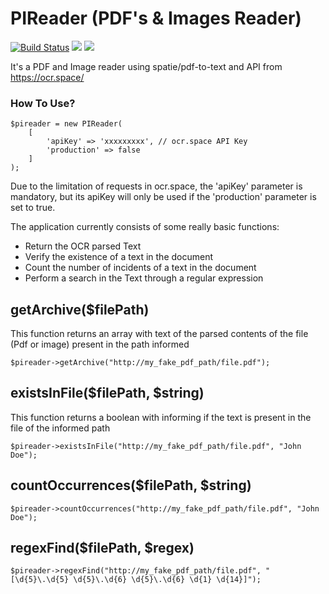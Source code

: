 # PIReader (PDF's & Images Reader)
[![Build Status](https://travis-ci.org/kaleu62/pi-reader.svg?branch=master)](https://travis-ci.org/kaleu62/pi-reader)
<a href="https://codeclimate.com/github/codeclimate/codeclimate/maintainability"><img src="https://api.codeclimate.com/v1/badges/a99a88d28ad37a79dbf6/maintainability" /></a>
<a href="https://codeclimate.com/github/codeclimate/codeclimate/test_coverage"><img src="https://api.codeclimate.com/v1/badges/a99a88d28ad37a79dbf6/test_coverage" /></a>

It's a PDF and Image reader using spatie/pdf-to-text and API from https://ocr.space/

### How To Use?

 
    $pireader = new PIReader(
        [
            'apiKey' => 'xxxxxxxxx', // ocr.space API Key
            'production' => false
        ]
    );


Due to the limitation of requests in ocr.space, the 'apiKey' parameter is mandatory, but its apiKey will only be used if the 'production' parameter is set to true.

The application currently consists of some really basic functions:
- Return the OCR parsed Text
- Verify the existence of a text in the document
- Count the number of incidents of a text in the document
- Perform a search in the Text through a regular expression


## getArchive($filePath)

  This function returns an array with text of the parsed contents of the file (Pdf or image) present in the path informed
  
    $pireader->getArchive("http://my_fake_pdf_path/file.pdf");
  
## existsInFile($filePath, $string)

  This function returns a boolean with informing if the text is present in the file of the informed path
  
    $pireader->existsInFile("http://my_fake_pdf_path/file.pdf", "John Doe");

## countOccurrences($filePath, $string)

    $pireader->countOccurrences("http://my_fake_pdf_path/file.pdf", "John Doe");

## regexFind($filePath, $regex)

    $pireader->regexFind("http://my_fake_pdf_path/file.pdf", "[\d{5}\.\d{5} \d{5}\.\d{6} \d{5}\.\d{6} \d{1} \d{14}]");

